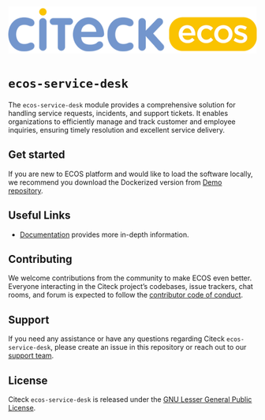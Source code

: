 ![Citeck ECOS Logo](https://raw.githubusercontent.com/Citeck/ecos-ui/develop/public/img/logo/ecos-logo.png)

# `ecos-service-desk`

The `ecos-service-desk` module provides a comprehensive solution for handling service requests, incidents, and support tickets. It enables organizations to efficiently manage and track customer and employee inquiries, ensuring timely resolution and excellent service delivery.

## Get started

If you are new to ECOS platform and would like to load the software locally, we recommend you download the Dockerized version from [Demo repository](https://github.com/Citeck/ecos-community-demo).

## Useful Links

- [Documentation](https://citeck-ecos.readthedocs.io/ru/latest/index.html) provides more in-depth information.

## Contributing

We welcome contributions from the community to make ECOS even better. Everyone interacting in the Citeck project’s codebases, issue trackers, chat rooms, and forum is expected to follow the [contributor code of conduct](https://github.com/rubygems/rubygems/blob/master/CODE_OF_CONDUCT.md).

## Support

If you need any assistance or have any questions regarding Citeck `ecos-service-desk`, please create an issue in this repository or reach out to our [support team](mailto:support@citeck.ru).

## License

Citeck `ecos-service-desk` is released under the [GNU Lesser General Public License](LICENSE).
